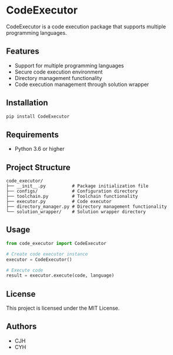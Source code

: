 # CodeExecutor

CodeExecutor is a code execution package that supports multiple programming languages.

## Features

- Support for multiple programming languages
- Secure code execution environment
- Directory management functionality
- Code execution management through solution wrapper

## Installation

```bash
pip install CodeExecutor
```

## Requirements

- Python 3.6 or higher

## Project Structure

```
code_executor/
├── __init__.py          # Package initialization file
├── configs/             # Configuration directory
├── toolchain.py         # Toolchain functionality
├── executor.py          # Code executor
├── directory_manager.py # Directory management functionality
└── solution_wrapper/    # Solution wrapper directory
```

## Usage

```python
from code_executor import CodeExecutor

# Create code executor instance
executor = CodeExecutor()

# Execute code
result = executor.execute(code, language)
```

## License

This project is licensed under the MIT License.

## Authors

- CJH
- CYH 
